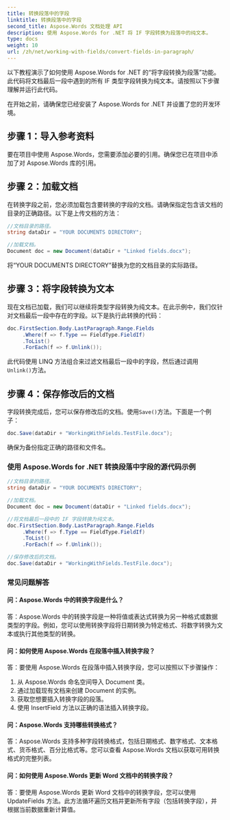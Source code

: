```yaml
---
title: 转换段落中的字段
linktitle: 转换段落中的字段
second_title: Aspose.Words 文档处理 API
description: 使用 Aspose.Words for .NET 将 IF 字段转换为段落中的纯文本。
type: docs
weight: 10
url: /zh/net/working-with-fields/convert-fields-in-paragraph/
---
```


以下教程演示了如何使用 Aspose.Words for .NET 的“将字段转换为段落”功能。此代码将文档最后一段中遇到的所有 IF 类型字段转换为纯文本。请按照以下步骤理解并运行此代码。

在开始之前，请确保您已经安装了 Aspose.Words for .NET 并设置了您的开发环境。

## 步骤 1：导入参考资料

要在项目中使用 Aspose.Words，您需要添加必要的引用。确保您已在项目中添加了对 Aspose.Words 库的引用。

## 步骤 2：加载文档

在转换字段之前，您必须加载包含要转换的字段的文档。请确保指定包含该文档的目录的正确路径。以下是上传文档的方法：

```csharp
//文档目录的路径。
string dataDir = "YOUR DOCUMENTS DIRECTORY";

//加载文档。
Document doc = new Document(dataDir + "Linked fields.docx");
```

将“YOUR DOCUMENTS DIRECTORY”替换为您的文档目录的实际路径。

## 步骤 3：将字段转换为文本

现在文档已加载，我们可以继续将类型字段转换为纯文本。在此示例中，我们仅针对文档最后一段中存在的字段。以下是执行此转换的代码：

```csharp
doc.FirstSection.Body.LastParagraph.Range.Fields
     .Where(f => f.Type == FieldType.FieldIf)
     .ToList()
     .ForEach(f => f.Unlink());
```

此代码使用 LINQ 方法组合来过滤文档最后一段中的字段，然后通过调用`Unlink()`方法。

## 步骤 4：保存修改后的文档

字段转换完成后，您可以保存修改后的文档。使用`Save()`方法。下面是一个例子：

```csharp
doc.Save(dataDir + "WorkingWithFields.TestFile.docx");
```

确保为备份指定正确的路径和文件名。

### 使用 Aspose.Words for .NET 转换段落中字段的源代码示例

```csharp
//文档目录的路径。
string dataDir = "YOUR DOCUMENTS DIRECTORY";

//加载文档。
Document doc = new Document(dataDir + "Linked fields.docx");

//将文档最后一段中的 IF 字段转换为纯文本。
doc.FirstSection.Body.LastParagraph.Range.Fields
     .Where(f => f.Type == FieldType.FieldIf)
     .ToList()
     .ForEach(f => f.Unlink());

//保存修改后的文档。
doc.Save(dataDir + "WorkingWithFields.TestFile.docx");
```

### 常见问题解答

#### 问：Aspose.Words 中的转换字段是什么？

答：Aspose.Words 中的转换字段是一种将值或表达式转换为另一种格式或数据类型的字段。例如，您可以使用转换字段将日期转换为特定格式、将数字转换为文本或执行其他类型的转换。

#### 问：如何使用 Aspose.Words 在段落中插入转换字段？

答：要使用 Aspose.Words 在段落中插入转换字段，您可以按照以下步骤操作：

1. 从 Aspose.Words 命名空间导入 Document 类。
2. 通过加载现有文档来创建 Document 的实例。
3. 获取您想要插入转换字段的段落。
4. 使用 InsertField 方法以正确的语法插入转换字段。

#### 问：Aspose.Words 支持哪些转换格式？

答：Aspose.Words 支持多种字段转换格式，包括日期格式、数字格式、文本格式、货币格式、百分比格式等。您可以查看 Aspose.Words 文档以获取可用转换格式的完整列表。

#### 问：如何使用 Aspose.Words 更新 Word 文档中的转换字段？

答：要使用 Aspose.Words 更新 Word 文档中的转换字段，您可以使用 UpdateFields 方法。此方法循环遍历文档并更新所有字段（包括转换字段），并根据当前数据重新计算值。